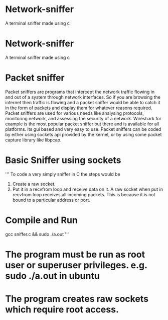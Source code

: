 # Network-sniffer
A terminal sniffer made using c 

# Network-sniffer
A terminal sniffer made using c 

# Packet sniffer
Packet sniffers are programs that intercept the network traffic flowing in and out of a system through network interfaces.
So if you are browsing the internet then traffic is flowing and a packet sniffer would be able to catch it in the form of packets and display them for whatever reasons required.
Packet sniffers are used for various needs like analysing protocols, monitoring network, and assessing the security of a network.
Wireshark for example is the most popular packet sniffer out there and is available for all platforms. Its gui based and very easy to use.
Packet sniffers can be coded by either using sockets api provided by the kernel, or by using some packet capture library like libpcap. 
# Basic Sniffer using sockets
'''
To code a very simply sniffer in C the steps would be
1. Create a raw socket.
2. Put it in a recvfrom loop and receive data on it.
A raw socket when put in recvfrom loop receives all incoming packets. This is because it is not bound to a particular address or port.
# Compile and Run
 gcc sniffer.c && sudo ./a.out
'''
 
# The program must be run as root user or superuser privileges. e.g. sudo ./a.out in ubuntu
# The program creates raw sockets which require root access.



